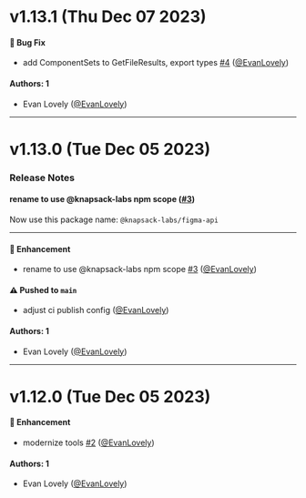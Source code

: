 # v1.13.1 (Thu Dec 07 2023)

#### 🐛 Bug Fix

- add ComponentSets to GetFileResults, export types [#4](https://github.com/knapsack-cloud/figma-api/pull/4) ([@EvanLovely](https://github.com/EvanLovely))

#### Authors: 1

- Evan Lovely ([@EvanLovely](https://github.com/EvanLovely))

---

# v1.13.0 (Tue Dec 05 2023)

### Release Notes

#### rename to use @knapsack-labs npm scope ([#3](https://github.com/knapsack-cloud/figma-api/pull/3))

Now use this package name: `@knapsack-labs/figma-api`

---

#### 🚀 Enhancement

- rename to use @knapsack-labs npm scope [#3](https://github.com/knapsack-cloud/figma-api/pull/3) ([@EvanLovely](https://github.com/EvanLovely))

#### ⚠️ Pushed to `main`

- adjust ci publish config ([@EvanLovely](https://github.com/EvanLovely))

#### Authors: 1

- Evan Lovely ([@EvanLovely](https://github.com/EvanLovely))

---

# v1.12.0 (Tue Dec 05 2023)

#### 🚀 Enhancement

- modernize tools [#2](https://github.com/knapsack-cloud/figma-api/pull/2) ([@EvanLovely](https://github.com/EvanLovely))

#### Authors: 1

- Evan Lovely ([@EvanLovely](https://github.com/EvanLovely))
